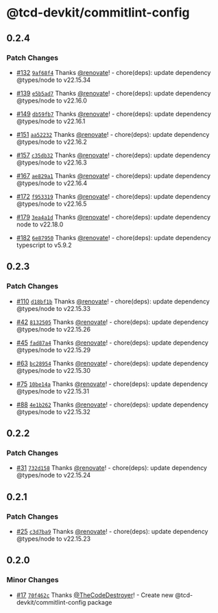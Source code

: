 # @tcd-devkit/commitlint-config

## 0.2.4

### Patch Changes

- [#132](https://github.com/TheCodeDestroyer/devkit/pull/132) [`9af68f4`](https://github.com/TheCodeDestroyer/devkit/commit/9af68f4de855b61101d10f9684d4151af54200ad) Thanks [@renovate](https://github.com/apps/renovate)! - chore(deps): update dependency @types/node to v22.15.34

- [#139](https://github.com/TheCodeDestroyer/devkit/pull/139) [`e5b5ad7`](https://github.com/TheCodeDestroyer/devkit/commit/e5b5ad707555cf688376e0a27beea52b2ad69517) Thanks [@renovate](https://github.com/apps/renovate)! - chore(deps): update dependency @types/node to v22.16.0

- [#149](https://github.com/TheCodeDestroyer/devkit/pull/149) [`db59fb7`](https://github.com/TheCodeDestroyer/devkit/commit/db59fb79dfc9df6c4fb47515f36030c91c7a9a79) Thanks [@renovate](https://github.com/apps/renovate)! - chore(deps): update dependency @types/node to v22.16.1

- [#151](https://github.com/TheCodeDestroyer/devkit/pull/151) [`aa52232`](https://github.com/TheCodeDestroyer/devkit/commit/aa5223295416d954638a64bd587442f80b33b04e) Thanks [@renovate](https://github.com/apps/renovate)! - chore(deps): update dependency @types/node to v22.16.2

- [#157](https://github.com/TheCodeDestroyer/devkit/pull/157) [`c35db32`](https://github.com/TheCodeDestroyer/devkit/commit/c35db32aa4f3f690f32894468b68fe82b3e03dc3) Thanks [@renovate](https://github.com/apps/renovate)! - chore(deps): update dependency @types/node to v22.16.3

- [#167](https://github.com/TheCodeDestroyer/devkit/pull/167) [`ae829a1`](https://github.com/TheCodeDestroyer/devkit/commit/ae829a19461615436e9aca120a3a5256d995474d) Thanks [@renovate](https://github.com/apps/renovate)! - chore(deps): update dependency @types/node to v22.16.4

- [#172](https://github.com/TheCodeDestroyer/devkit/pull/172) [`f953319`](https://github.com/TheCodeDestroyer/devkit/commit/f9533194c0fb7254b9afcca3cb37608f107710d0) Thanks [@renovate](https://github.com/apps/renovate)! - chore(deps): update dependency @types/node to v22.16.5

- [#179](https://github.com/TheCodeDestroyer/devkit/pull/179) [`3ea4a1d`](https://github.com/TheCodeDestroyer/devkit/commit/3ea4a1d4d717296aa33034901172c4d47a2f87b1) Thanks [@renovate](https://github.com/apps/renovate)! - chore(deps): update dependency node to v22.18.0

- [#182](https://github.com/TheCodeDestroyer/devkit/pull/182) [`6e87950`](https://github.com/TheCodeDestroyer/devkit/commit/6e8795015a09291130de01a0e2e289234570c5e4) Thanks [@renovate](https://github.com/apps/renovate)! - chore(deps): update dependency typescript to v5.9.2

## 0.2.3

### Patch Changes

- [#110](https://github.com/TheCodeDestroyer/devkit/pull/110) [`d18bf1b`](https://github.com/TheCodeDestroyer/devkit/commit/d18bf1b5c1fb36923ca847e8831de30e07763b24) Thanks [@renovate](https://github.com/apps/renovate)! - chore(deps): update dependency @types/node to v22.15.33

- [#42](https://github.com/TheCodeDestroyer/devkit/pull/42) [`8132505`](https://github.com/TheCodeDestroyer/devkit/commit/8132505b81dccb163c689a98495ac18f47e35e02) Thanks [@renovate](https://github.com/apps/renovate)! - chore(deps): update dependency @types/node to v22.15.26

- [#45](https://github.com/TheCodeDestroyer/devkit/pull/45) [`fad87a4`](https://github.com/TheCodeDestroyer/devkit/commit/fad87a46ccae63b816ea3a4223c825972a5d6a08) Thanks [@renovate](https://github.com/apps/renovate)! - chore(deps): update dependency @types/node to v22.15.29

- [#63](https://github.com/TheCodeDestroyer/devkit/pull/63) [`bc28954`](https://github.com/TheCodeDestroyer/devkit/commit/bc2895460827e304b48419284cf23b255efbfd45) Thanks [@renovate](https://github.com/apps/renovate)! - chore(deps): update dependency @types/node to v22.15.30

- [#75](https://github.com/TheCodeDestroyer/devkit/pull/75) [`10be14a`](https://github.com/TheCodeDestroyer/devkit/commit/10be14a7edf75db5ce9f4ed508ac3e6c749ae941) Thanks [@renovate](https://github.com/apps/renovate)! - chore(deps): update dependency @types/node to v22.15.31

- [#88](https://github.com/TheCodeDestroyer/devkit/pull/88) [`4e1b262`](https://github.com/TheCodeDestroyer/devkit/commit/4e1b2623e664c2f044773aa99a4776d24f67a230) Thanks [@renovate](https://github.com/apps/renovate)! - chore(deps): update dependency @types/node to v22.15.32

## 0.2.2

### Patch Changes

- [#31](https://github.com/TheCodeDestroyer/devkit/pull/31) [`732d158`](https://github.com/TheCodeDestroyer/devkit/commit/732d158f007bcbf1c7770bc4c8111dd6dc756080) Thanks [@renovate](https://github.com/apps/renovate)! - chore(deps): update dependency @types/node to v22.15.24

## 0.2.1

### Patch Changes

- [#25](https://github.com/TheCodeDestroyer/devkit/pull/25) [`c3d7ba9`](https://github.com/TheCodeDestroyer/devkit/commit/c3d7ba9c3097a1780167dbb84e5217dbe4b2bae3) Thanks [@renovate](https://github.com/apps/renovate)! - chore(deps): update dependency @types/node to v22.15.23

## 0.2.0

### Minor Changes

- [#17](https://github.com/TheCodeDestroyer/devkit/pull/17) [`70f462c`](https://github.com/TheCodeDestroyer/devkit/commit/70f462cf8728ca9f10bec25bf4e28f155d665199) Thanks [@TheCodeDestroyer](https://github.com/TheCodeDestroyer)! - Create new @tcd-devkit/commitlint-config package
